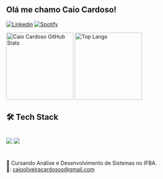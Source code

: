 
## Olá me chamo Caio Cardoso!

[![Linkedin](https://img.shields.io/badge/LinkedIn-0077B5?style=for-the-badge&logo=linkedin&logoColor=white)](https://www.linkedin.com/in/)
[![Spotify](https://img.shields.io/badge/Spotify-1ED760?&style=for-the-badge&logo=spotify&logoColor=white)](https://open.spotify.com/](https://open.spotify.com/user/21p5tw4aj24752v6hyrrdhrga?si=fc52cbd8cf6a4eab))

<div>
    <img height="180em" src="https://github-readme-stats.vercel.app/api?username=caioocardoso&show_icons=true&theme=dracula" alt="Caio Cardoso GitHub Stats"/>
    <img height="180em" src="https://github-readme-stats.vercel.app/api/top-langs/?username=caioocardoso&size_weight=0.5&count_weight=0.5&theme=dracula" alt="Top Langs"/>
</div>

## 🛠 Tech Stack
<div style="display:inline_block"><br>
	<img src="https://img.shields.io/badge/git-%23F05033.svg?style=for-the-badge&logo=git&logoColor=white"/>
	<img src="https://img.shields.io/badge/C-00599C?style=for-the-badge&logo=c&logoColor=white"/>
</div><br>


### 
📖 Cursando Análise e Desenvolvimento de Sistemas no IFBA. 
<br/>
📧: caiooliveiracardosoo@gmail.com
